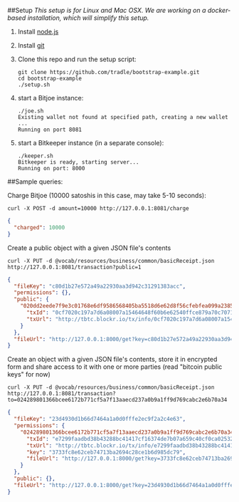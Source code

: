##Setup
_This setup is for Linux and Mac OSX. We are working on a docker-based installation, which will simplify this setup._

1. Install [node.js](http://nodejs.org/)

1. Install [git](http://git-scm.com/book/en/v2/Getting-Started-Installing-Git)

1. Clone this repo and run the setup script: 
    ```
    git clone https://github.com/tradle/bootstrap-example.git
    cd bootstrap-example
    ./setup.sh
    ```
    
1. start a Bitjoe instance:
    ```
    ./joe.sh
    Existing wallet not found at specified path, creating a new wallet
    ...
    Running on port 8081
    ```

1. start a Bitkeeper instance (in a separate console):
    ```
    ./keeper.sh
    Bitkeeper is ready, starting server...
    Running on port: 8000
    ```

##Sample queries: 

Charge Bitjoe (10000 satoshis in this case, may take 5-10 seconds):
```
curl -X POST -d amount=10000 http://127.0.0.1:8081/charge
```
```json
{
  "charged": 10000
}
```
Create a public object with a given JSON file's contents
```
curl -X PUT -d @vocab/resources/business/common/basicReceipt.json http://127.0.0.1:8081/transaction?public=1
```
```json
{
  "fileKey": "c80d1b27e572a49a22930aa3d942c31291383acc",
  "permissions": {},
  "public": {
    "020dd2eede7f9e3c01768e6df9586568405ba5518d6e62d8f56cfebfea099a2385": {
      "txId": "0cf7020c197a7d6a08007a15464648f60b6e62540ffce879a70c7071f9e01a14",
      "txUrl": "http://tbtc.blockr.io/tx/info/0cf7020c197a7d6a08007a15464648f60b6e62540ffce879a70c7071f9e01a14"
    }
  },
  "fileUrl": "http://127.0.0.1:8000/get?key=c80d1b27e572a49a22930aa3d942c31291383acc"
}
```

Create an object with a given JSON file's contents, store it in encrypted form and share access to it with one or more parties (read "bitcoin public keys" for now)
```
curl -X PUT -d @vocab/resources/business/common/basicReceipt.json http://127.0.0.1:8081/transaction?to=024289801366bcee6172b771cf5a7f13aaecd237a0b9a1ff9d769cabc2e6b70a34
```
```json
{
  "fileKey": "23d4930d1b66d7464a1a0d0fffe2ec9f2a2c4e63",
  "permissions": {
    "024289801366bcee6172b771cf5a7f13aaecd237a0b9a1ff9d769cabc2e6b70a34": {
      "txId": "e7299faadbd38b43288bc41417cf16374de7b07a659c40cf0ca0253220bb7d93",
      "txUrl": "http://tbtc.blockr.io/tx/info/e7299faadbd38b43288bc41417cf16374de7b07a659c40cf0ca0253220bb7d93",
      "key": "3733fc8e62ceb74713ba2694c28ce1b6d985dc79",
      "fileUrl": "http://127.0.0.1:8000/get?key=3733fc8e62ceb74713ba2694c28ce1b6d985dc79"
    }
  },
  "public": {},
  "fileUrl": "http://127.0.0.1:8000/get?key=23d4930d1b66d7464a1a0d0fffe2ec9f2a2c4e63"
}
```
